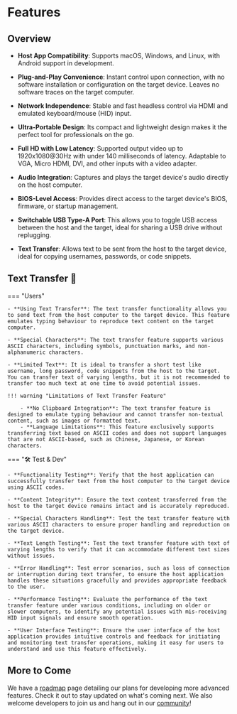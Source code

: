 # Features

## Overview

- **Host App Compatibility**:
  Supports macOS, Windows, and Linux, with Android support in development.

- **Plug-and-Play Convenience**:
  Instant control upon connection, with no software installation or configuration on the target device. Leaves no software traces on the target computer.

- **Network Independence**:
  Stable and fast headless control via HDMI and emulated keyboard/mouse (HID) input.

- **Ultra-Portable Design**:
  Its compact and lightweight design makes it the perfect tool for professionals on the go.

- **Full HD with Low Latency**:
  Supported output video up to 1920x1080@30Hz with under 140 milliseconds of latency. Adaptable to VGA, Micro HDMI, DVI, and other inputs with a video adapter.

- **Audio Integration**:
  Captures and plays the target device's audio directly on the host computer.

- **BIOS-Level Access**:
  Provides direct access to the target device's BIOS, firmware, or startup management.

- **Switchable USB Type-A Port**:
  This allows you to toggle USB access between the host and the target, ideal for sharing a USB drive without replugging.

- **Text Transfer**:
  Allows text to be sent from the host to the target device, ideal for copying usernames, passwords, or code snippets.

## Text Transfer 📝

=== "Users"

    - **Using Text Transfer**: The text transfer functionality allows you to send text from the host computer to the target device. This feature emulates typing behaviour to reproduce text content on the target computer.

    - **Special Characters**: The text transfer feature supports various ASCII characters, including symbols, punctuation marks, and non-alphanumeric characters.

    - **Limited Text**: It is ideal to transfer a short test like username, long password, code snippets from the host to the target. You can transfer text of varying lengths, but it is not recommended to transfer too much text at one time to avoid potential issues.

    !!! warning "Limitations of Text Transfer Feature"

        - **No Clipboard Integration**: The text transfer feature is designed to emulate typing behaviour and cannot transfer non-textual content, such as images or formatted text.
        - **Language Limitations**: This feature exclusively supports transferring text based on ASCII codes and does not support languages that are not ASCII-based, such as Chinese, Japanese, or Korean characters.

=== "🛠️ Test & Dev"

    - **Functionality Testing**: Verify that the host application can successfully transfer text from the host computer to the target device using ASCII codes.

    - **Content Integrity**: Ensure the text content transferred from the host to the target device remains intact and is accurately reproduced.

    - **Special Characters Handling**: Test the text transfer feature with various ASCII characters to ensure proper handling and reproduction on the target device.

    - **Text Length Testing**: Test the text transfer feature with text of varying lengths to verify that it can accommodate different text sizes without issues.

    - **Error Handling**: Test error scenarios, such as loss of connection or interruption during text transfer, to ensure the host application handles these situations gracefully and provides appropriate feedback to the user.

    - **Performance Testing**: Evaluate the performance of the text transfer feature under various conditions, including on older or slower computers, to identify any potential issues with mis-receiving HID input signals and ensure smooth operation.

    - **User Interface Testing**: Ensure the user interface of the host application provides intuitive controls and feedback for initiating and monitoring text transfer operations, making it easy for users to understand and use this feature effectively.

## More to Come

We have a [roadmap](/roadmap) page detailing our plans for developing more advanced features. Check it out to stay updated on what's coming next. We also welcome developers to join us and hang out in our [community](/community)!